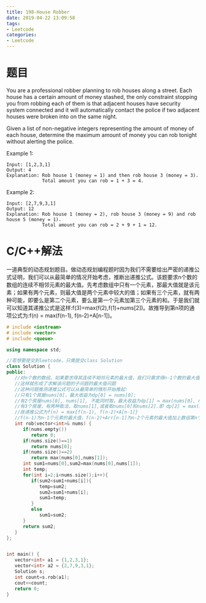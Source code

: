 ```yaml
---
title: 198-House Robber
date: 2019-04-22 13:09:58
tags:
- Leetcode
categories:
- Leetcode
---
```


# 题目
You are a professional robber planning to rob houses along a street. Each house has a certain amount of money stashed, the only constraint stopping you from robbing each of them is that adjacent houses have security system connected and it will automatically contact the police if two adjacent houses were broken into on the same night.

Given a list of non-negative integers representing the amount of money of each house, determine the maximum amount of money you can rob tonight without alerting the police.

Example 1:
```
Input: [1,2,3,1]
Output: 4
Explanation: Rob house 1 (money = 1) and then rob house 3 (money = 3).
             Total amount you can rob = 1 + 3 = 4.
```
Example 2:
```
Input: [2,7,9,3,1]
Output: 12
Explanation: Rob house 1 (money = 2), rob house 3 (money = 9) and rob house 5 (money = 1).
             Total amount you can rob = 2 + 9 + 1 = 12.
```
# C/C++解法
一道典型的动态规划题目。做动态规划编程题时因为我们不需要给出严密的递推公式证明，我们可以从最简单的情况开始考虑，推断出递推公式。该题要求n个数的数组的连续不相邻元素的最大值。先考虑数组中只有一个元素，那最大值就是该元素；如果有两个元素，则最大值是两个元素中较大的值；如果有三个元素，就有两种可能，即要么是第二个元素，要么是第一个元素加第三个元素的和。于是我们就可以知道其递推公式是这样:f(3)=max(f(2),f(1)+nums[2])。故推导到第n项的通项公式为:f(n) = max(f(n-1), f(n-2)+A[n-1])。
```cpp
# include <iostream>
# include <vector>
# include <queue>

using namespace std;

//若想要提交到leetcode，只需提交class Solution
class Solution {
public:
   //对n个数的数组，如果要求得其连续不相邻元素的最大值，我们只需求得n-1个数的最大值，以及求得n-2个数的最大值
   //这样就形成了求解该问题的子问题的最大值问题
   //这种问题推测递推公式可以从最简单的情形开始推起:
   //只有1个房屋nums[0]，最大收益为dp[0] = nums[0];
   //有2个房屋nums[0], nums[1], 不能同时取，最大收益为dp[1] = max(nums[0], nums[1]);
   //有3个房屋，有两种取法，取nums[1],或者取nums[0]和nums[2].即 dp[2] = max(nums[1], nums[0] + nums[2]);
   //故递推公式为f(n) = max{f(n-1), f(n-2)+A[n-1]}
   //f(n-1)为n-1个元素的最大值，f(n-2)+Arr[n-1]为n-2个元素的最大值加上数组第n个元素的值，因为要求元素不能相邻，所以会跳过第n-1个元素
   int rob(vector<int>& nums) {
      if(nums.empty())
         return 0;
      if(nums.size()==1)
         return nums[0];
      if(nums.size()==2)
         return max(nums[0],nums[1]);
      int sum1=nums[0],sum2=max(nums[0],nums[1]);
      int temp;
      for(int i=2;i<nums.size();i++){
         if(sum2<sum1+nums[i]){
            temp=sum2;
            sum2=sum1+nums[i];
            sum1=temp;
         }
         else
            sum1=sum2;
      }
      return sum2;
   }
};


int main() {
   vector<int> a1 = {1,2,3,1};
   vector<int> a2 = {2,7,9,3,1};
   Solution s;
   int count=s.rob(a1);
   cout<<count;
   return 0;
}
```